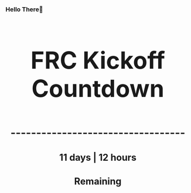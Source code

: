 ### Hello There👋

<!---START-TIMER--->
<h3 align='center' style='font-size: 64px;'>FRC Kickoff Countdown</h3>
<h3 align='center' style='font-size: 30px;'>----------------------------------</h3>
<h3 align='center' style='font-size: 25px;'>11 days | 12 hours</h3>
<h3 align='center' style='font-size: 25px;'>Remaining</h3>
<!---END-TIMER--->
